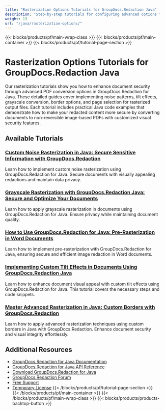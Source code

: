 ```yaml
---
title: "Rasterization Options Tutorials for GroupDocs.Redaction Java"
description: "Step-by-step tutorials for configuring advanced options for rasterized PDF output including noise, tilt, grayscale, and borders in GroupDocs.Redaction for Java."
weight: 13
url: "/java/rasterization-options/"
---
```

{{< blocks/products/pf/main-wrap-class >}}
{{< blocks/products/pf/main-container >}}
{{< blocks/products/pf/tutorial-page-section >}}
# Rasterization Options Tutorials for GroupDocs.Redaction Java

Our rasterization tutorials show you how to enhance document security through advanced PDF conversion options in GroupDocs.Redaction for Java. These detailed guides cover implementing noise patterns, tilt effects, grayscale conversion, border options, and page selection for rasterized output files. Each tutorial includes practical Java code examples that demonstrate how to make your redacted content more secure by converting documents to non-reversible image-based PDFs with customized visual security features.

## Available Tutorials

### [Custom Noise Rasterization in Java&#58; Secure Sensitive Information with GroupDocs.Redaction](./java-groupdocs-redaction-custom-noise-rasterization/)
Learn how to implement custom noise rasterization using GroupDocs.Redaction for Java. Secure documents with visually appealing redactions and maintain data privacy.

### [Grayscale Rasterization with GroupDocs.Redaction Java&#58; Secure and Optimize Your Documents](./grayscale-rasterization-groupdocs-redaction-java/)
Learn how to apply grayscale rasterization in documents using GroupDocs.Redaction for Java. Ensure privacy while maintaining document quality.

### [How to Use GroupDocs.Redaction for Java&#58; Pre-Rasterization in Word Documents](./groupdocs-redaction-java-pre-rasterization-word-docs/)
Learn how to implement pre-rasterization with GroupDocs.Redaction for Java, ensuring secure and efficient image redaction in Word documents.

### [Implementing Custom Tilt Effects in Documents Using GroupDocs.Redaction Java](./custom-tilt-effects-groupdocs-redaction-java/)
Learn how to enhance document visual appeal with custom tilt effects using GroupDocs.Redaction for Java. This tutorial covers the necessary steps and code snippets.

### [Master Advanced Rasterization in Java&#58; Custom Borders with GroupDocs.Redaction](./advanced-rasterization-java-custom-borders-groupdocs-redaction/)
Learn how to apply advanced rasterization techniques using custom borders in Java with GroupDocs.Redaction. Enhance document security and visual integrity effortlessly.

## Additional Resources

- [GroupDocs.Redaction for Java Documentation](https://docs.groupdocs.com/redaction/java/)
- [GroupDocs.Redaction for Java API Reference](https://reference.groupdocs.com/redaction/java/)
- [Download GroupDocs.Redaction for Java](https://releases.groupdocs.com/redaction/java/)
- [GroupDocs.Redaction Forum](https://forum.groupdocs.com/c/redaction)
- [Free Support](https://forum.groupdocs.com/)
- [Temporary License](https://purchase.groupdocs.com/temporary-license/)
{{< /blocks/products/pf/tutorial-page-section >}}
{{< /blocks/products/pf/main-container >}}
{{< /blocks/products/pf/main-wrap-class >}}
{{< blocks/products/products-backtop-button >}}
